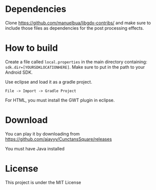 # Dependencies

Clone https://github.com/manuelbua/libgdx-contribs/ and make sure to include those files as dependencies for the post processing effects.

# How to build

Create a file called `local.properties` in the main directory containing: `sdk.dir=[YOURSDKLOCATIONHERE]`. Make sure to put in the path to your Android SDK.

Use eclipse and load it as a gradle project.

`File -> Import -> Gradle Project`

For HTML, you must install the GWT plugin in eclipse.

# Download

You can play it by downloading from https://github.com/ajayyy/CunctansSquare/releases

You must have Java installed

# License

This project is under the MIT License
